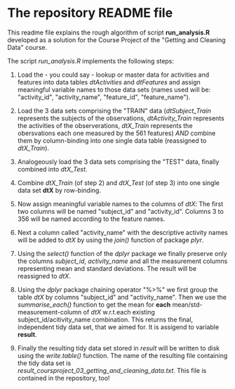 # The repository README file
This readme file explains the rough algorithm of script **run_analysis.R** developed
as a solution for the Course Project of the "Getting and Cleaning Data" course.

The script *run_analysis.R* implements the following steps:

 1. Load the - you could say - lookup or master data for activities and features into data tables 
    *dtActivities* and *dtFeatures* and assign meaningful variable names to those data sets 
    (names used will be:  "activity_id", "activity_name", "feature_id", "feature_name").
    
 2. Load the 3 data sets comprising the "TRAIN" data (*dtSubject_Train* represents the subjects of the observations,
 *dtActivity_Train* represents the activities of the observerations, *dtX_Train* represents the obersvations each
 one measured by the 561 features) *AND* combine them by column-binding into one single data table (reassigned to *dtX_Train*).
 
 3. Analogeously load the 3 data sets comprising the "TEST" data, finally combined into *dtX_Test*.
 
 4. Combine *dtX_Train* (of step 2) and *dtX_Test* (of step 3) into one single data set **dtX** by row-binding.
 
 5. Now assign meaningful variable names to the columns of *dtX*: The first two columns will be 
 named "subject_id" and "activity_id". Columns 3 to 356 will be named according to the feature names.
 
 6. Next a column called "activity_name" with the descriptive activity names will be added to *dtX* by using the *join()* function of package *plyr*.
 
 7. Using the *select()* function of the *dplyr* package we finally preserve only the columns *subject_id*,
    *activity_name* and all the measurement columns representing mean and standard deviations.
    The result will be reassigned to *dtX*.
    
 8. Using the *dplyr* package chaining operator "%>%" we first group the table *dtX* by columns "subject_id" and "activity_name".
 Then we use the *summarise_each()* function to get the mean for **each** mean/std-measurement-column of *dtX* w.r.t.each existing
 subject_id/acitivity_name combination.
 This returns the final, independent tidy data set, that we aimed for. It is assigend to variable **result**.
  
 9.  Finally the resulting tidy data set stored in *result* will be written to disk using the *write.table()* function.
 The name of the resulting file containing the tidy data set is *result_coursproject_03_getting_and_cleaning_data.txt*. This file is contained in the repository, too!
 
 